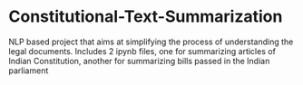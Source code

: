 # Constitutional-Text-Summarization
NLP based project that aims at simplifying the process of understanding the legal documents. Includes 2 ipynb files, one for summarizing articles of Indian Constitution, another for summarizing bills passed in the Indian parliament
